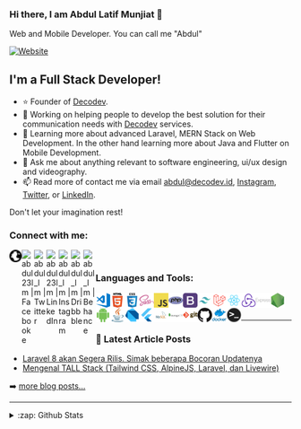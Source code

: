 ### Hi there, I am Abdul Latif Munjiat 🤠

Web and Mobile Developer. You can call me "Abdul"

[![Website](https://img.shields.io/website?label=decodev.id&style=for-the-badge&url=https%3A%2F%2Fcodestackr.com)](https://decodev.id)

## I'm a Full Stack Developer!

- ⭐️ Founder of [Decodev](https://decodev.id/).
- 🔭 Working on helping people to develop the best solution for their communication needs with [Decodev](https://decodev.id/) services.
- 💫 Learning more about advanced Laravel, MERN Stack on Web Development. In the other hand learning more about Java and Flutter on Mobile Development.
- 💬 Ask me about anything relevant to software engineering, ui/ux design and videography.
- 📫 Read more of contact me via email abdul@decodev.id, [Instagram](https://instagram.com/abdul_lm), [Twitter](https://twitter.com/abdul_lm), or [LinkedIn](https://www.linkedin.com/in/abdul23lm/).

Don't let your imagination rest!

### Connect with me:

[<img align="left" alt="decodev.id" width="22px" src="https://raw.githubusercontent.com/iconic/open-iconic/master/svg/globe.svg" />][website]
[<img align="left" alt="abdul23lm | Facebooke" width="22px" src="https://cdn.jsdelivr.net/npm/simple-icons@v3/icons/facebook.svg" />][facebook]
[<img align="left" alt="abdul_lm | Twitter" width="22px" src="https://cdn.jsdelivr.net/npm/simple-icons@v3/icons/twitter.svg" />][twitter]
[<img align="left" alt="abdul23lm | LinkedIn" width="22px" src="https://cdn.jsdelivr.net/npm/simple-icons@v3/icons/linkedin.svg" />][linkedin]
[<img align="left" alt="abdul_lm | Instagram" width="22px" src="https://cdn.jsdelivr.net/npm/simple-icons@v3/icons/instagram.svg" />][instagram]
[<img align="left" alt="abdul_lm | Dribbble" width="22px" src="https://cdn.jsdelivr.net/npm/simple-icons@v3/icons/dribbble.svg" />][dribbble]
[<img align="left" alt="abdul_lm | Behance" width="22px" src="https://cdn.jsdelivr.net/npm/simple-icons@v3/icons/behance.svg" />][behance]

<br />

### Languages and Tools:

<img align="left" alt="Visual Studio Code" width="26px" src="https://raw.githubusercontent.com/github/explore/80688e429a7d4ef2fca1e82350fe8e3517d3494d/topics/visual-studio-code/visual-studio-code.png" />
<img align="left" alt="HTML5" width="26px" src="https://raw.githubusercontent.com/github/explore/80688e429a7d4ef2fca1e82350fe8e3517d3494d/topics/html/html.png" />
<img align="left" alt="CSS3" width="26px" src="https://raw.githubusercontent.com/github/explore/80688e429a7d4ef2fca1e82350fe8e3517d3494d/topics/css/css.png" />
<img align="left" alt="Sass" width="26px" src="https://raw.githubusercontent.com/github/explore/80688e429a7d4ef2fca1e82350fe8e3517d3494d/topics/sass/sass.png" />
<img align="left" alt="JavaScript" width="26px" src="https://raw.githubusercontent.com/github/explore/80688e429a7d4ef2fca1e82350fe8e3517d3494d/topics/javascript/javascript.png" />
<img align="left" alt="PHP" width="26px" src="https://raw.githubusercontent.com/github/explore/ccc16358ac4530c6a69b1b80c7223cd2744dea83/topics/php/php.png" />
<img align="left" alt="Bootstrap" width="26px" src="https://raw.githubusercontent.com/github/explore/80688e429a7d4ef2fca1e82350fe8e3517d3494d/topics/bootstrap/bootstrap.png" />
<img align="left" alt="TailwindCSS" width="26px" src="https://raw.githubusercontent.com/github/explore/882462b8ecc337fd9c9b2572bc463a1cbc88fb6a/topics/tailwind/tailwind.png" />
<img align="left" alt="Laravel" width="26px" src="https://raw.githubusercontent.com/github/explore/56a826d05cf762b2b50ecbe7d492a839b04f3fbf/topics/laravel/laravel.png" />
<img align="left" alt="React" width="26px" src="https://raw.githubusercontent.com/github/explore/80688e429a7d4ef2fca1e82350fe8e3517d3494d/topics/react/react.png" />
<img align="left" alt="Reduct" width="26px" src="https://raw.githubusercontent.com/github/explore/80688e429a7d4ef2fca1e82350fe8e3517d3494d/topics/redux/redux.png" />
<img align="left" alt="Express" width="26px" src="https://raw.githubusercontent.com/github/explore/80688e429a7d4ef2fca1e82350fe8e3517d3494d/topics/express/express.png" />
<img align="left" alt="Node.js" width="26px" src="https://raw.githubusercontent.com/github/explore/80688e429a7d4ef2fca1e82350fe8e3517d3494d/topics/nodejs/nodejs.png" />
<img align="left" alt="Android" width="26px" src="https://raw.githubusercontent.com/github/explore/80688e429a7d4ef2fca1e82350fe8e3517d3494d/topics/android/android.png" />
<img align="left" alt="Java" width="26px" src="https://raw.githubusercontent.com/github/explore/80688e429a7d4ef2fca1e82350fe8e3517d3494d/topics/java/java.png" />
<img align="left" alt="Dart" width="26px" src="https://raw.githubusercontent.com/github/explore/80688e429a7d4ef2fca1e82350fe8e3517d3494d/topics/dart/dart.png" />
<img align="left" alt="Flutter" width="26px" src="https://raw.githubusercontent.com/github/explore/cebd63002168a05a6a642f309227eefeccd92950/topics/flutter/flutter.png" />
<img align="left" alt="MySQL" width="26px" src="https://raw.githubusercontent.com/github/explore/80688e429a7d4ef2fca1e82350fe8e3517d3494d/topics/mysql/mysql.png" />
<img align="left" alt="MongoDB" width="26px" src="https://raw.githubusercontent.com/github/explore/80688e429a7d4ef2fca1e82350fe8e3517d3494d/topics/mongodb/mongodb.png" />
<img align="left" alt="Git" width="26px" src="https://raw.githubusercontent.com/github/explore/80688e429a7d4ef2fca1e82350fe8e3517d3494d/topics/git/git.png" />
<img align="left" alt="GitHub" width="26px" src="https://raw.githubusercontent.com/github/explore/78df643247d429f6cc873026c0622819ad797942/topics/github/github.png" />
<img align="left" alt="Docker" width="26px" src="https://raw.githubusercontent.com/github/explore/80688e429a7d4ef2fca1e82350fe8e3517d3494d/topics/docker/docker.png" />
<img align="left" alt="Terminal" width="26px" src="https://raw.githubusercontent.com/github/explore/80688e429a7d4ef2fca1e82350fe8e3517d3494d/topics/terminal/terminal.png" />

<br />
<br />

---

### 📕 Latest Article Posts

<!-- BLOG-POST-LIST:START -->

- [Laravel 8 akan Segera Rilis. Simak beberapa Bocoran Updatenya](http://decodev.id/article-detail/laravel-8-akan-segera-rilis-simak-beberapa-bocoran-updatenya)
- [Mengenal TALL Stack (Tailwind CSS, AlpineJS, Laravel, dan Livewire)](http://decodev.id/article-detail/mengenal-tall-stack-tailwind-css-alpinejs-laravel-dan-livewire)

<!-- BLOG-POST-LIST:END -->

➡️ [more blog posts...](https://decodev.id)

---

<details>
  <summary>:zap: Github Stats</summary>

  <img align="left" alt="Abdul LM's Github Stats" src="https://github-readme-stats.abdul23lm.vercel.app/api?username=abdul23lm&show_icons=true&hide_border=true" />

</details>

[website]: http://decodev.id
[facebook]: https://facebook.com/abdul23lm
[twitter]: https://twitter.com/abdul_lm
[linkedin]: https://linkedin.com/in/abdul23lm
[instagram]: https://instagram.com/abdul_lm
[dribbble]: https://dribbble.com/abdul_lm
[behance]: https://www.behance.net/abdul_lm
